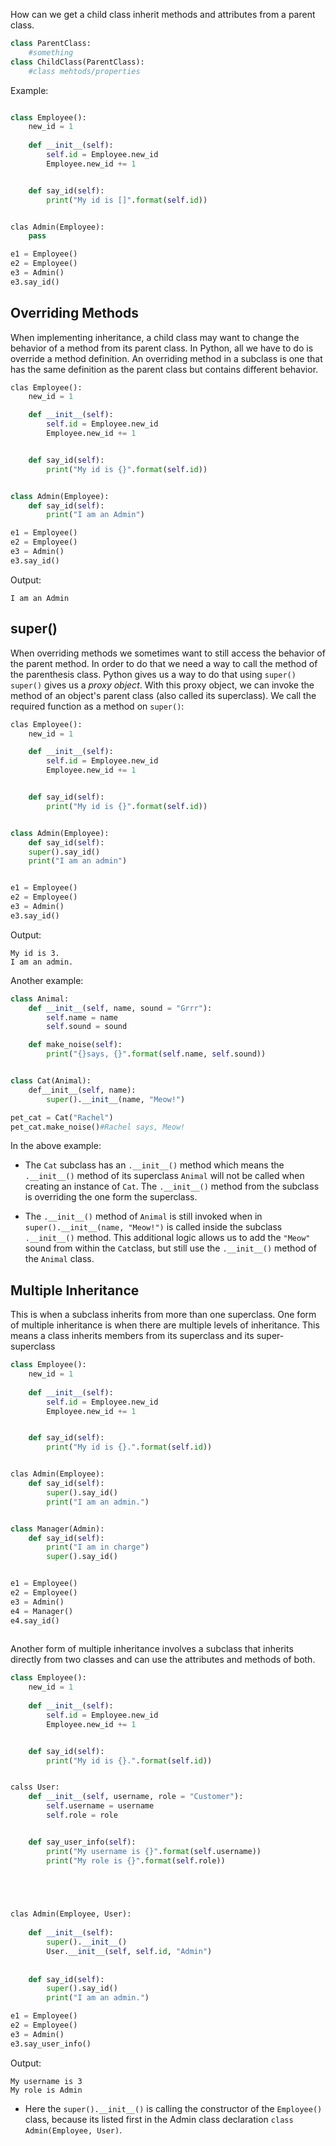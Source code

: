 How can we get a child class inherit methods and attributes from a parent class.
```Python
class ParentClass:
	#something
class ChildClass(ParentClass):
	#class mehtods/properties
```
Example:

```Python

class Employee():
	new_id = 1
	
	def __init__(self):
		self.id = Employee.new_id
		Employee.new_id += 1


	def say_id(self):
		print("My id is []".format(self.id))


clas Admin(Employee):
	pass

e1 = Employee()
e2 = Employee()
e3 = Admin()
e3.say_id()
```

## Overriding Methods

When implementing inheritance, a child class may want to change the behavior of a method from its parent class. In Python, all we have to do is override a method definition. An overriding method in a subclass is one that has the same definition as the parent class but contains different behavior.
 
```Python
clas Employee():
	new_id = 1

	def __init__(self):
		self.id = Employee.new_id
		Employee.new_id += 1


	def say_id(self):
		print("My id is {}".format(self.id))


class Admin(Employee):
	def say_id(self):
		print("I am an Admin")

e1 = Employee()
e2 = Empĺoyee()
e3 = Admin()
e3.say_id()
```

Output:
```
I am an Admin
```

## super()
When overriding methods we sometimes want to still access the behavior of the parent method. In order to do that we need a way to call the method of the parenthesis class. Python gives us a way to do that using `super()`
`super()` gives us a *proxy object*. With this proxy object, we can invoke the method of an object's parent class (also called its superclass). We call the required function as a method on `super()`:

```Python
clas Employee():
	new_id = 1

	def __init__(self):
		self.id = Employee.new_id
		Employee.new_id += 1


	def say_id(self):
		print("My id is {}".format(self.id))


class Admin(Employee):
	def say_id(self):
	super().say_id()
	print("I am an admin")


e1 = Employee()
e2 = Employee()
e3 = Admin()
e3.say_id()
```

Output:
```
My id is 3.
I am an admin.
```

Another example:

```Python
class Animal:
	def __init__(self, name, sound = "Grrr"):
		self.name = name
		self.sound = sound

	def make_noise(self):
		print("{}says, {}".format(self.name, self.sound))


class Cat(Animal):
	def__init__(self, name):
		super().__init__(name, "Meow!")

pet_cat = Cat("Rachel")
pet_cat.make_noise()#Rachel says, Meow!
```

In the above example:
- The `Cat` subclass has an `.__init__()` method which means the `.__init__()` method of its superclass `Animal` will not be called when creating an instance of `Cat`. The `.__init__()` method from the subclass is overriding the one form the superclass.

- The `.__init__()` method of  `Animal` is still invoked when in `super().__init__(name, "Meow!")` is called inside the subclass `.__init__()` method. This additional logic allows us to add the `"Meow"` sound from within the `Cat`class, but still use the `.__init__()` method of the `Animal` class.

## Multiple Inheritance

This is when a subclass inherits from more than one superclass. One form of multiple inheritance is when there are multiple levels of inheritance. This means a class inherits members from its superclass and its super-superclass
```Python
class Employee():
	new_id = 1
	
	def __init__(self):
		self.id = Employee.new_id
		Employee.new_id += 1


	def say_id(self):
		print("My id is {}.".format(self.id))


clas Admin(Employee):
	def say_id(self):
		super().say_id()
		print("I am an admin.")


class Manager(Admin):
	def say_id(self):
		print("I am in charge")
		super().say_id()


e1 = Employee()
e2 = Employee()
e3 = Admin()
e4 = Manager()
e4.say_id()
	
```
Another form of multiple inheritance involves a subclass that inherits directly from two classes and can use the attributes and methods of both.
```Python
class Employee():
	new_id = 1
	
	def __init__(self):
		self.id = Employee.new_id
		Employee.new_id += 1


	def say_id(self):
		print("My id is {}.".format(self.id))


calss User:
	def __init__(self, username, role = "Customer"):
		self.username = username
		self.role = role


	def say_user_info(self):
		print("My username is {}".format(self.username))
		print("My role is {}".format(self.role))



	

clas Admin(Employee, User):
	
	def __init__(self):
		super().__init__()
		User.__init__(self, self.id, "Admin")
	
	
	def say_id(self):
		super().say_id()
		print("I am an admin.")

e1 = Employee()
e2 = Employee()
e3 = Admin()
e3.say_user_info()

```

Output:
```
My username is 3
My role is Admin
```
- Here the `super().__init__()` is calling the constructor of the `Employee()` class, because its listed first in the Admin class declaration `class Admin(Employee, User)`.